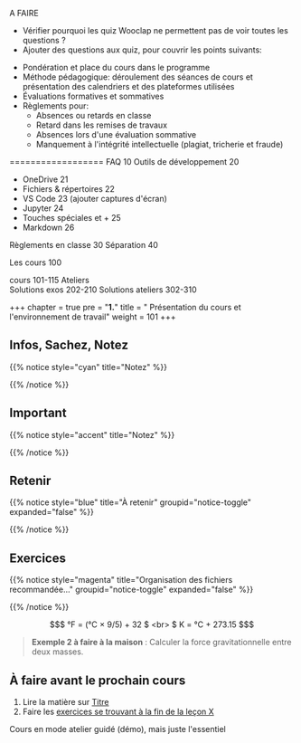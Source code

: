 A FAIRE

- Vérifier pourquoi les quiz Wooclap ne permettent pas de voir toutes les questions ?
- Ajouter des questions aux quiz, pour couvrir les points suivants:
* Pondération et place du cours dans le programme
* Méthode pédagogique: déroulement des séances de cours et présentation des calendriers et des plateformes utilisées
* Évaluations formatives et sommatives
* Règlements pour:
	* Absences ou retards en classe
	* Retard dans les remises de travaux
	* Absences lors d'une évaluation sommative
	* Manquement à l'intégrité intellectuelle (plagiat, tricherie et fraude)


==================
FAQ 				10
Outils de développement		20
- OneDrive			21
- Fichiers & répertoires	22
- VS Code			23 (ajouter captures d'écran)
- Jupyter			24
- Touches spéciales et +	25
- Markdown			26

Règlements en classe		30
Séparation			40

Les cours			100

cours			101-115
	Ateliers	
Solutions exos		202-210
Solutions ateliers	302-310

+++
chapter = true
pre = "<b>1.</b>"
title = " Présentation du cours et l'environnement de travail"
weight = 101
+++

## Infos, Sachez, Notez

{{% notice style="cyan" title="Notez" %}}

{{% /notice %}}


## Important

{{% notice style="accent" title="Notez" %}}

{{% /notice %}}


## Retenir

{{% notice style="blue" title="À retenir" groupid="notice-toggle" expanded="false" %}}

{{% /notice %}}


## Exercices

{{% notice style="magenta" title="Organisation des fichiers recommandée..." groupid="notice-toggle" expanded="false" %}}

{{% /notice %}}


```math
$ °F = (°C × 9/5) + 32 $  <br> 
$ K = °C + 273.15 $
```
> **Exemple 2 à faire à la maison** : Calculer la force gravitationnelle entre deux masses.



## À faire avant le prochain cours

1. Lire la matière sur [Titre](../semaineX/)
2. Faire les [exercices se trouvant à la fin de la leçon X](../semaineX/#exercices-à-faire-avant-le-cours)



Cours en mode atelier guidé (démo), mais juste l'essentiel